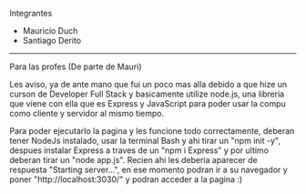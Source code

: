 Integrantes
- Mauricio Duch
- Santiago Derito

-------------------------------------------------
Para las profes (De parte de Mauri)

Les aviso, ya de ante mano que fui un poco mas alla debido a que hize un curson de Developer Full Stack y basicamente utilize node.js, una libreria que viene con ella que es Express y JavaScript para poder usar la compu como cliente y servidor al mismo tiempo.

Para poder ejecutarlo la pagina y les funcione todo correctamente, deberan tener NodeJs instalado, usar la terminal Bash y ahi tirar un "npm init -y", despues instalar Express a traves de un "npm i Express" y por ultimo deberan tirar un "node app.js". Recien ahi les deberia aparecer de respuesta "Starting server...", en ese momento podran ir a su navegador y poner "http://localhost:3030/" y podran acceder a la pagina :)
